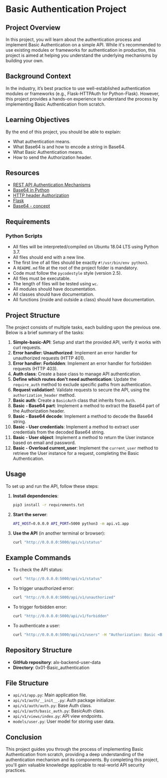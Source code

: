 # Basic Authentication Project

## Project Overview

In this project, you will learn about the authentication process and implement Basic Authentication on a simple API. While it's recommended to use existing modules or frameworks for authentication in production, this project is aimed at helping you understand the underlying mechanisms by building your own.

## Background Context

In the industry, it’s best practice to use well-established authentication modules or frameworks (e.g., Flask-HTTPAuth for Python-Flask). However, this project provides a hands-on experience to understand the process by implementing Basic Authentication from scratch.

## Learning Objectives

By the end of this project, you should be able to explain:

- What authentication means.
- What Base64 is and how to encode a string in Base64.
- What Basic Authentication means.
- How to send the Authorization header.

## Resources

- [REST API Authentication Mechanisms](#)
- [Base64 in Python](#)
- [HTTP header Authorization](#)
- [Flask](#)
- [Base64 - concept](#)

## Requirements

### Python Scripts

- All files will be interpreted/compiled on Ubuntu 18.04 LTS using Python 3.7.
- All files should end with a new line.
- The first line of all files should be exactly `#!/usr/bin/env python3`.
- A `README.md` file at the root of the project folder is mandatory.
- Code must follow the `pycodestyle` style (version 2.5).
- All files must be executable.
- The length of files will be tested using `wc`.
- All modules should have documentation.
- All classes should have documentation.
- All functions (inside and outside a class) should have documentation.

## Project Structure

The project consists of multiple tasks, each building upon the previous one. Below is a brief summary of the tasks:

1. **Simple-basic-API**: Setup and start the provided API, verify it works with curl requests.
2. **Error handler: Unauthorized**: Implement an error handler for unauthorized requests (HTTP 401).
3. **Error handler: Forbidden**: Implement an error handler for forbidden requests (HTTP 403).
4. **Auth class**: Create a base class to manage API authentication.
5. **Define which routes don't need authentication**: Update the `require_auth` method to exclude specific paths from authentication.
6. **Request validation!**: Validate requests to secure the API, using the `authorization_header` method.
7. **Basic auth**: Create a `BasicAuth` class that inherits from `Auth`.
8. **Basic - Base64 part**: Implement a method to extract the Base64 part of the Authorization header.
9. **Basic - Base64 decode**: Implement a method to decode the Base64 string.
10. **Basic - User credentials**: Implement a method to extract user credentials from the decoded Base64 string.
11. **Basic - User object**: Implement a method to return the User instance based on email and password.
12. **Basic - Overload current_user**: Implement the `current_user` method to retrieve the User instance for a request, completing the Basic Authentication.

## Usage

To set up and run the API, follow these steps:

1. **Install dependencies**:
   ```sh
   pip3 install -r requirements.txt
   ```

2. **Start the server**:
   ```sh
   API_HOST=0.0.0.0 API_PORT=5000 python3 -m api.v1.app
   ```

3. **Use the API** (in another terminal or browser):
   ```sh
   curl "http://0.0.0.0:5000/api/v1/status"
   ```

## Example Commands

- To check the API status:
  ```sh
  curl "http://0.0.0.0:5000/api/v1/status"
  ```

- To trigger unauthorized error:
  ```sh
  curl "http://0.0.0.0:5000/api/v1/unauthorized"
  ```

- To trigger forbidden error:
  ```sh
  curl "http://0.0.0.0:5000/api/v1/forbidden"
  ```

- To authenticate a user:
  ```sh
  curl "http://0.0.0.0:5000/api/v1/users" -H "Authorization: Basic <Base64_encoded_credentials>"
  ```

## Repository Structure

- **GitHub repository**: alx-backend-user-data
- **Directory**: 0x01-Basic_authentication

## File Structure

- `api/v1/app.py`: Main application file.
- `api/v1/auth/__init__.py`: Auth package initializer.
- `api/v1/auth/auth.py`: Base Auth class.
- `api/v1/auth/basic_auth.py`: BasicAuth class.
- `api/v1/views/index.py`: API view endpoints.
- `models/user.py`: User model for storing user data.

## Conclusion

This project guides you through the process of implementing Basic Authentication from scratch, providing a deep understanding of the authentication mechanism and its components. By completing this project, you'll gain valuable knowledge applicable to real-world API security practices.
